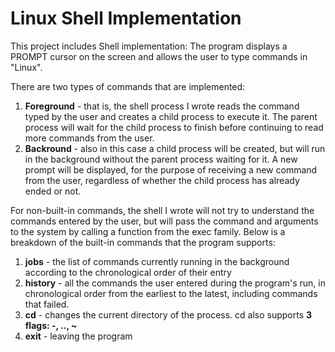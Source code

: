 # Linux Shell Implementation

This project includes Shell implementation:
The program displays a PROMPT cursor on the screen and allows the user to type commands in "Linux".

There are two types of commands that are implemented:
1. **Foreground** - that is, the shell process I wrote reads the command typed by the user and creates a child process to execute it. The parent process will wait for the child process to finish before continuing to read more commands from the user.
2. **Backround** - also in this case a child process will be created, but will run in the background without the parent process waiting for it.
A new prompt will be displayed, for the purpose of receiving a new command from the user, regardless of whether the child process has already ended or not.

For non-built-in commands, the shell I wrote will not try to understand the commands entered by the user, but will pass the command and arguments to the system by calling a function from the exec family.
Below is a breakdown of the built-in commands that the program supports:
1. **jobs** - the list of commands currently running in the background according to the chronological order of their entry
2. **history** - all the commands the user entered during the program's run, in chronological order from the earliest to the latest, including commands that failed.
3. **cd** - changes the current directory of the process. cd also supports **3 flags: -, .., ~**
4. **exit** - leaving the program
